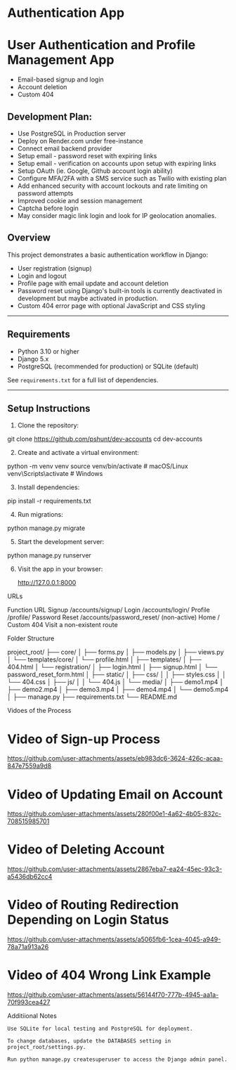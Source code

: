 # Authentication App

# User Authentication and Profile Management App
- Email-based signup and login
- Account deletion
- Custom 404

## Development Plan:
- Use PostgreSQL in Production server
- Deploy on Render.com under free-instance 
- Connect email backend provider
- Setup email - password reset with expiring links
- Setup email - verification on accounts upon setup with expiring links 
- Setup OAuth (ie. Google, Github account login ability)
- Configure MFA/2FA with a SMS service such as Twilio with existing plan
- Add enhanced security with account lockouts and rate limiting on 
password attempts
- Improved cookie and session management 
- Captcha before login 
- May consider magic link login and look for IP geolocation anomalies.


## Overview

This project demonstrates a basic authentication workflow in Django:
- User registration (signup)
- Login and logout
- Profile page with email update and account deletion
- Password reset using Django's built-in tools is currently deactivated in development but maybe activated in production.
- Custom 404 error page with optional JavaScript and CSS styling

---

## Requirements

- Python 3.10 or higher  
- Django 5.x  
- PostgreSQL (recommended for production) or SQLite (default)

See `requirements.txt` for a full list of dependencies.

---



## Setup Instructions

1. Clone the repository:
 
git clone https://github.com/pshunt/dev-accounts
cd dev-accounts


2. Create and activate a virtual environment:

python -m venv venv
source venv/bin/activate   # macOS/Linux
venv\Scripts\activate      # Windows

3. Install dependencies:

pip install -r requirements.txt

4. Run migrations:

python manage.py migrate

5. Start the development server:

python manage.py runserver

6. Visit the app in your browser:

    http://127.0.0.1:8000

URLs

Function		URL
Signup			/accounts/signup/
Login			/accounts/login/
Profile			/profile/
Password Reset	/accounts/password_reset/ (non-active)
Home			/
Custom 404		Visit a non-existent route


Folder Structure

project_root/
├── core/
│   ├── forms.py
│   ├── models.py
│   ├── views.py
│   └── templates/core/
│       └── profile.html
│
├── templates/
│   ├── 404.html
│   └── registration/
│       ├── login.html
│       ├── signup.html
│       └── password_reset_form.html
│
├── static/
│   ├── css/
│   │   ├── styles.css
│   │   └── 404.css
│   ├── js/
│   │   └── 404.js
│   └── media/
│       ├── demo1.mp4
│       ├── demo2.mp4
│       ├── demo3.mp4
│       ├── demo4.mp4
│       └── demo5.mp4
│
├── manage.py
├── requirements.txt
└── README.md

Vidoes of the Process

# Video of Sign-up Process
https://github.com/user-attachments/assets/eb983dc6-3624-426c-acaa-847e7559a9d8

# Video of Updating Email on Account
https://github.com/user-attachments/assets/280f00e1-4a62-4b05-832c-708515985701

# Video of Deleting Account
https://github.com/user-attachments/assets/2867eba7-ea24-45ec-93c3-a5436db62cc4

# Video of Routing Redirection Depending on Login Status
https://github.com/user-attachments/assets/a5065fb6-1cea-4045-a949-78a71a913a26

# Video of 404 Wrong Link Example
https://github.com/user-attachments/assets/56144f70-777b-4945-aa1a-70f993cea427


Additiional Notes

    Use SQLite for local testing and PostgreSQL for deployment.

    To change databases, update the DATABASES setting in project_root/settings.py.

    Run python manage.py createsuperuser to access the Django admin panel.
